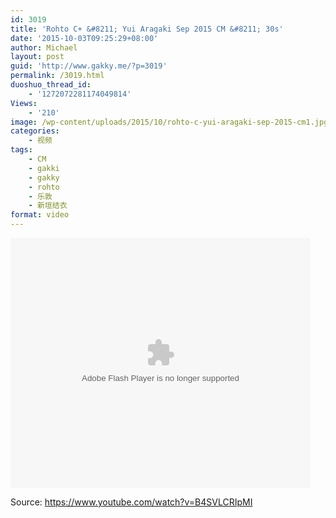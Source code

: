 ```yaml
---
id: 3019
title: 'Rohto C+ &#8211; Yui Aragaki Sep 2015 CM &#8211; 30s'
date: '2015-10-03T09:25:29+08:00'
author: Michael
layout: post
guid: 'http://www.gakky.me/?p=3019'
permalink: /3019.html
duoshuo_thread_id:
    - '1272072281174049814'
Views:
    - '210'
image: /wp-content/uploads/2015/10/rohto-c-yui-aragaki-sep-2015-cm1.jpg
categories:
    - 视频
tags:
    - CM
    - gakki
    - gakky
    - rohto
    - 乐敦
    - 新垣结衣
format: video
---
```


<embed height="400" src="http://www.tudou.com/v/YUhhLmUXlRY/&bid=05&rpid=51229674&resourceId=51229674_05_05_99/v.swf" type="application/x-shockwave-flash" width="480"></embed>

Source: <https://www.youtube.com/watch?v=B4SVLCRIpMI>